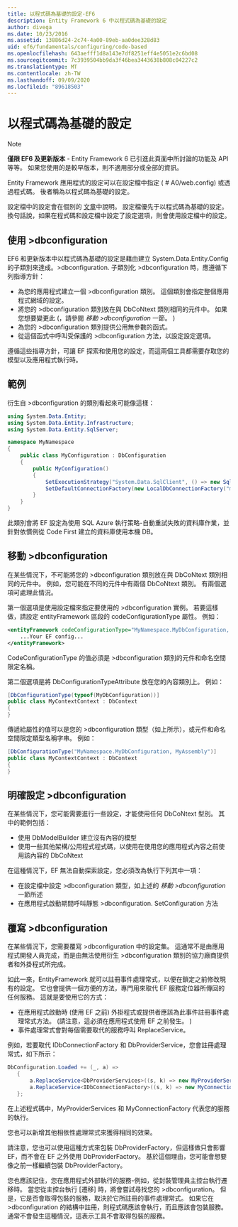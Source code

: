 ```yaml
---
title: 以程式碼為基礎的設定-EF6
description: Entity Framework 6 中以程式碼為基礎的設定
author: divega
ms.date: 10/23/2016
ms.assetid: 13886d24-2c74-4a00-89eb-aa0dee328d83
uid: ef6/fundamentals/configuring/code-based
ms.openlocfilehash: 643aefff1d8a143e7df8251eff4e5051e2c6bd08
ms.sourcegitcommit: 7c3939504bb9da3f46bea3443638b808c04227c2
ms.translationtype: MT
ms.contentlocale: zh-TW
ms.lasthandoff: 09/09/2020
ms.locfileid: "89618503"
---
```

# <a name="code-based-configuration"></a>以程式碼為基礎的設定
> [!NOTE]
> **僅限 EF6 及更新版本** - Entity Framework 6 已引進此頁面中所討論的功能及 API 等等。 如果您使用的是較早版本，則不適用部分或全部的資訊。  

Entity Framework 應用程式的設定可以在設定檔中指定 ( # A0/web.config) 或透過程式碼。 後者稱為以程式碼為基礎的設定。  

設定檔中的設定會在個別的 [文章](xref:ef6/fundamentals/configuring/config-file)中說明。 設定檔優先于以程式碼為基礎的設定。 換句話說，如果在程式碼和設定檔中設定了設定選項，則會使用設定檔中的設定。  

## <a name="using-dbconfiguration"></a>使用 >dbconfiguration  

EF6 和更新版本中以程式碼為基礎的設定是藉由建立 System.Data.Entity.Config 的子類別來達成。>dbconfiguration. 子類別化 >dbconfiguration 時，應遵循下列指導方針：  

- 為您的應用程式建立一個 >dbconfiguration 類別。 這個類別會指定整個應用程式網域的設定。  
- 將您的 >dbconfiguration 類別放在與 DbCoNtext 類別相同的元件中。 如果您想要變更此 (，請參閱 *移動 >dbconfiguration* 一節。 )   
- 為您的 >dbconfiguration 類別提供公用無參數的函式。  
- 從這個函式中呼叫受保護的 >dbconfiguration 方法，以設定設定選項。  

遵循這些指導方針，可讓 EF 探索和使用您的設定，而這兩個工具都需要存取您的模型以及應用程式執行時。  

## <a name="example"></a>範例  

衍生自 >dbconfiguration 的類別看起來可能像這樣：  

``` csharp
using System.Data.Entity;
using System.Data.Entity.Infrastructure;
using System.Data.Entity.SqlServer;

namespace MyNamespace
{
    public class MyConfiguration : DbConfiguration
    {
        public MyConfiguration()
        {
            SetExecutionStrategy("System.Data.SqlClient", () => new SqlAzureExecutionStrategy());
            SetDefaultConnectionFactory(new LocalDbConnectionFactory("mssqllocaldb"));
        }
    }
}
```  

此類別會將 EF 設定為使用 SQL Azure 執行策略-自動重試失敗的資料庫作業，並針對依慣例從 Code First 建立的資料庫使用本機 DB。  

## <a name="moving-dbconfiguration"></a>移動 >dbconfiguration  

在某些情況下，不可能將您的 >dbconfiguration 類別放在與 DbCoNtext 類別相同的元件中。 例如，您可能在不同的元件中有兩個 DbCoNtext 類別。 有兩個選項可處理此情況。  

第一個選項是使用設定檔來指定要使用的 >dbconfiguration 實例。 若要這樣做，請設定 entityFramework 區段的 codeConfigurationType 屬性。 例如：  

``` xml
<entityFramework codeConfigurationType="MyNamespace.MyDbConfiguration, MyAssembly">
    ...Your EF config...
</entityFramework>
```  

CodeConfigurationType 的值必須是 >dbconfiguration 類別的元件和命名空間限定名稱。  

第二個選項是將 DbConfigurationTypeAttribute 放在您的內容類別上。 例如：  

``` csharp  
[DbConfigurationType(typeof(MyDbConfiguration))]
public class MyContextContext : DbContext
{
}
```  

傳遞給屬性的值可以是您的 >dbconfiguration 類型（如上所示），或元件和命名空間限定類型名稱字串。 例如：  

``` csharp
[DbConfigurationType("MyNamespace.MyDbConfiguration, MyAssembly")]
public class MyContextContext : DbContext
{
}
```  

## <a name="setting-dbconfiguration-explicitly"></a>明確設定 >dbconfiguration  

在某些情況下，您可能需要進行一些設定，才能使用任何 DbCoNtext 型別。 其中的範例包括：  

- 使用 DbModelBuilder 建立沒有內容的模型  
- 使用一些其他架構/公用程式程式碼，以使用在使用您的應用程式內容之前使用該內容的 DbCoNtext  

在這種情況下，EF 無法自動探索設定，您必須改為執行下列其中一項：  

- 在設定檔中設定 >dbconfiguration 類型，如上述的 *移動 >dbconfiguration* 一節所述
- 在應用程式啟動期間呼叫靜態 >dbconfiguration. SetConfiguration 方法  

## <a name="overriding-dbconfiguration"></a>覆寫 >dbconfiguration  

在某些情況下，您需要覆寫 >dbconfiguration 中的設定集。 這通常不是由應用程式開發人員完成，而是由無法使用衍生 >dbconfiguration 類別的協力廠商提供者和外掛程式所完成。  

如此一來，EntityFramework 就可以註冊事件處理常式，以便在鎖定之前修改現有的設定。  它也會提供一個方便的方法，專門用來取代 EF 服務定位器所傳回的任何服務。 這就是要使用它的方式：  

- 在應用程式啟動時 (使用 EF 之前) 外掛程式或提供者應該為此事件註冊事件處理常式方法。  (請注意，這必須在應用程式使用 EF 之前發生。 )   
- 事件處理常式會對每個需要取代的服務呼叫 ReplaceService。  

例如，若要取代 IDbConnectionFactory 和 DbProviderService，您會註冊處理常式，如下所示：  

``` csharp
DbConfiguration.Loaded += (_, a) =>
   {
       a.ReplaceService<DbProviderServices>((s, k) => new MyProviderServices(s));
       a.ReplaceService<IDbConnectionFactory>((s, k) => new MyConnectionFactory(s));
   };
```  

在上述程式碼中，MyProviderServices 和 MyConnectionFactory 代表您的服務的執行。  

您也可以新增其他相依性處理常式來獲得相同的效果。  

請注意，您也可以使用這種方式來包裝 DbProviderFactory，但這樣做只會影響 EF，而不會在 EF 之外使用 DbProviderFactory。 基於這個理由，您可能會想要像之前一樣繼續包裝 DbProviderFactory。  

您也應該記住，您在應用程式外部執行的服務-例如，從封裝管理員主控台執行遷移時。 當您從主控台執行 [遷移] 時，將會嘗試尋找您的 >dbconfiguration。 但是，它是否會取得包裝的服務，取決於它所註冊的事件處理常式。 如果它在 >dbconfiguration 的結構中註冊，則程式碼應該會執行，而且應該會包裝服務。 通常不會發生這種情況，這表示工具不會取得包裝的服務。  
